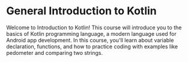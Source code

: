 # General Introduction to Kotlin

Welcome to Introduction to Kotlin! This course will introduce you to the basics of Kotlin programming language, a modern language used for Android app development. In this course, you'll learn about variable declaration, functions, and how to practice coding with examples like pedometer and comparing two strings.

